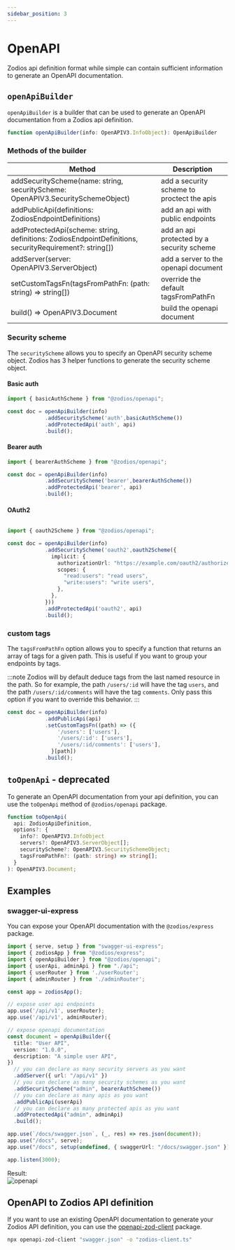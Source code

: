 ```yaml
---
sidebar_position: 3
---
```


# OpenAPI


Zodios api definition format while simple can contain sufficient information to generate an OpenAPI documentation.

## `openApiBuilder`

`openApiBuilder` is a builder that can be used to generate an OpenAPI documentation from a Zodios api definition.

```ts
function openApiBuilder(info: OpenAPIV3.InfoObject): OpenApiBuilder
```

### Methods of the builder

| Method                                                                                                  | Description                                |
| ------------------------------------------------------------------------------------------------------- | ------------------------------------------ |
| addSecurityScheme(name: string, securityScheme: OpenAPIV3.SecuritySchemeObject)                         | add a security scheme to proctect the apis |
| addPublicApi(definitions: ZodiosEndpointDefinitions)                                                    | add an api with public endpoints           |
| addProtectedApi(scheme: string, definitions: ZodiosEndpointDefinitions, securityRequirement?: string[]) | add an api protected by a security scheme  |
| addServer(server: OpenAPIV3.ServerObject)                                                               | add a server to the openapi document       |
| setCustomTagsFn(tagsFromPathFn: (path: string) => string[])                                             | override the default tagsFromPathFn        |
| build() => OpenAPIV3.Document                                                                           | build the openapi document                 |


### Security scheme

The `securityScheme` allows you to specify an OpenAPI security scheme object. Zodios has 3 helper functions to generate the security scheme object.

#### Basic auth

```ts
import { basicAuthScheme } from "@zodios/openapi";

const doc = openApiBuilder(info)
            .addSecurityScheme('auth',basicAuthScheme())
            .addProtectedApi('auth', api)
            .build();
```

#### Bearer auth

```ts
import { bearerAuthScheme } from "@zodios/openapi";

const doc = openApiBuilder(info)
            .addSecurityScheme('bearer',bearerAuthScheme())
            .addProtectedApi('bearer', api)
            .build();
```

#### OAuth2

```ts

import { oauth2Scheme } from "@zodios/openapi";

const doc = openApiBuilder(info)
            .addSecurityScheme('oauth2',oauth2Scheme({
              implicit: {
                authorizationUrl: "https://example.com/oauth2/authorize",
                scopes: {
                  "read:users": "read users",
                  "write:users": "write users",
                },
              },
            }))
            .addProtectedApi('oauth2', api)
            .build();
```

### custom tags

The `tagsFromPathFn` option allows you to specify a function that returns an array of tags for a given path. This is useful if you want to group your endpoints by tags.

:::note
Zodios will by default deduce tags from the last named resource in the path. So for example, the path `/users/:id` will have the tag `users`, and the path `/users/:id/comments` will have the tag `comments`.
Only pass this option if you want to override this behavior.
:::

```ts
const doc = openApiBuilder(info)
            .addPublicApi(api)
            .setCustomTagsFn((path) => ({
                '/users': ['users'],
                '/users/:id': ['users'],
                '/users/:id/comments': ['users'],
              }[path])
            .build();
```
## `toOpenApi` - deprecated


To generate an OpenAPI documentation from your api definition, you can use the `toOpenApi` method of `@zodios/openapi` package.

```ts
function toOpenApi(
  api: ZodiosApiDefinition,
  options?: {
    info?: OpenAPIV3.InfoObject
    servers?: OpenAPIV3.ServerObject[];
    securityScheme?: OpenAPIV3.SecuritySchemeObject;
    tagsFromPathFn?: (path: string) => string[];
  }
): OpenAPIV3.Document;
```

## Examples

### swagger-ui-express

You can expose your OpenAPI documentation with the `@zodios/express` package.

```ts
import { serve, setup } from "swagger-ui-express";
import { zodiosApp } from "@zodios/express";
import { openApiBuilder } from "@zodios/openapi";
import { userApi, adminApi } from "./api";
import { userRouter } from './userRouter';
import { adminRouter } from './adminRouter';

const app = zodiosApp();

// expose user api endpoints
app.use('/api/v1', userRouter);
app.use('/api/v1', adminRouter);

// expose openapi documentation
const document = openApiBuilder({
  title: "User API",
  version: "1.0.0",
  description: "A simple user API",
})
  // you can declare as many security servers as you want
  .addServer({ url: "/api/v1" })
  // you can declare as many security schemes as you want
  .addSecurityScheme("admin", bearerAuthScheme())
  // you can declare as many apis as you want
  .addPublicApi(userApi)
  // you can declare as many protected apis as you want
  .addProtectedApi("admin", adminApi)
  .build();

app.use(`/docs/swagger.json`, (_, res) => res.json(document));
app.use("/docs", serve);
app.use("/docs", setup(undefined, { swaggerUrl: "/docs/swagger.json" }));

app.listen(3000);
```

Result:  
![openapi](/img/openapi.png)

## OpenAPI to Zodios API definition

If you want to use an existing OpenAPI documentation to generate your Zodios API definition, you can use the [openapi-zod-client](https://github.com/astahmer/openapi-zod-client) package.

```bash
npx openapi-zod-client "swagger.json" -o "zodios-client.ts"
```
